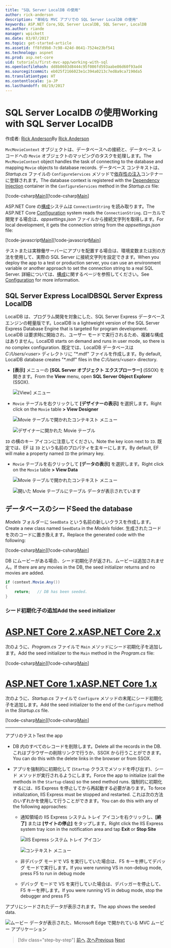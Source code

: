```yaml
---
title: "SQL Server LocalDB の使用"
author: rick-anderson
description: "単純な MVC アプリでの SQL Server LocalDB の使用"
keywords: ASP.NET Core,SQL Server LocalDB, SQL Server, LocalDB
ms.author: riande
manager: wpickett
ms.date: 03/07/2017
ms.topic: get-started-article
ms.assetid: ff8fd9b8-7c98-424d-8641-7524e23bf541
ms.technology: aspnet
ms.prod: asp.net-core
uid: tutorials/first-mvc-app/working-with-sql
ms.openlocfilehash: dd8b8603d8444c95f086fd593aabe86d60f93ad4
ms.sourcegitcommit: eb025f2166023e1c394a0213c7ed8a9ca7190da5
ms.translationtype: HT
ms.contentlocale: ja-JP
ms.lasthandoff: 08/19/2017
---
```

# <a name="working-with-sql-server-localdb"></a><span data-ttu-id="74c83-104">SQL Server LocalDB の使用</span><span class="sxs-lookup"><span data-stu-id="74c83-104">Working with SQL Server LocalDB</span></span>

<span data-ttu-id="74c83-105">作成者: [Rick Anderson](https://twitter.com/RickAndMSFT)</span><span class="sxs-lookup"><span data-stu-id="74c83-105">By [Rick Anderson](https://twitter.com/RickAndMSFT)</span></span>

<span data-ttu-id="74c83-106">`MvcMovieContext` オブジェクトは、データベースへの接続と、データベース レコードへの `Movie` オブジェクトのマッピングのタスクを処理します。</span><span class="sxs-lookup"><span data-stu-id="74c83-106">The `MvcMovieContext` object handles the task of connecting to the database and mapping `Movie` objects to database records.</span></span> <span data-ttu-id="74c83-107">データベース コンテキストは、*Startup.cs* ファイルの `ConfigureServices` メソッドで[依存性の注入](xref:fundamentals/dependency-injection)コンテナーに登録されます。</span><span class="sxs-lookup"><span data-stu-id="74c83-107">The database context is registered with the [Dependency Injection](xref:fundamentals/dependency-injection) container in the `ConfigureServices` method in the *Startup.cs* file:</span></span>

<span data-ttu-id="74c83-108">[!code-csharp[Main](../../tutorials/first-mvc-app/start-mvc/sample/MvcMovie/Startup.cs?name=ConfigureServices&highlight=6-7)]</span><span class="sxs-lookup"><span data-stu-id="74c83-108">[!code-csharp[Main](../../tutorials/first-mvc-app/start-mvc/sample/MvcMovie/Startup.cs?name=ConfigureServices&highlight=6-7)]</span></span>

<span data-ttu-id="74c83-109">ASP.NET Core の[構成](xref:fundamentals/configuration)システムは `ConnectionString` を読み取ります。</span><span class="sxs-lookup"><span data-stu-id="74c83-109">The ASP.NET Core [Configuration](xref:fundamentals/configuration) system reads the `ConnectionString`.</span></span> <span data-ttu-id="74c83-110">ローカルで開発する場合は、*appsettings.json* ファイルから接続文字列を取得します。</span><span class="sxs-lookup"><span data-stu-id="74c83-110">For local development, it gets the connection string from the *appsettings.json* file:</span></span>

<span data-ttu-id="74c83-111">[!code-javascript[Main](start-mvc/sample/MvcMovie/appsettings.json?highlight=2&range=8-10)]</span><span class="sxs-lookup"><span data-stu-id="74c83-111">[!code-javascript[Main](start-mvc/sample/MvcMovie/appsettings.json?highlight=2&range=8-10)]</span></span>

<span data-ttu-id="74c83-112">テストまたは実稼働サーバーにアプリを配置する場合は、環境変数または別の方法を使用して、実際の SQL Server に接続文字列を設定できます。</span><span class="sxs-lookup"><span data-stu-id="74c83-112">When you deploy the app to a test or production server, you can use an environment variable or another approach to set the connection string to a real SQL Server.</span></span> <span data-ttu-id="74c83-113">詳細については、[構成](xref:fundamentals/configuration)に関するページを参照してください。</span><span class="sxs-lookup"><span data-stu-id="74c83-113">See [Configuration](xref:fundamentals/configuration) for more information.</span></span>

## <a name="sql-server-express-localdb"></a><span data-ttu-id="74c83-114">SQL Server Express LocalDB</span><span class="sxs-lookup"><span data-stu-id="74c83-114">SQL Server Express LocalDB</span></span>

<span data-ttu-id="74c83-115">LocalDB は、プログラム開発を対象にした、SQL Server Express データベース エンジンの軽量版です。</span><span class="sxs-lookup"><span data-stu-id="74c83-115">LocalDB is a lightweight version of the SQL Server Express Database Engine that is targeted for program development.</span></span> <span data-ttu-id="74c83-116">LocalDB は要求時に開始され、ユーザー モードで実行されるため、複雑な構成はありません。</span><span class="sxs-lookup"><span data-stu-id="74c83-116">LocalDB starts on demand and runs in user mode, so there is no complex configuration.</span></span> <span data-ttu-id="74c83-117">既定では、LocalDB データベースは *C:/Users/\<user\>* ディレクトリに "\*.mdf" ファイルを作成します。</span><span class="sxs-lookup"><span data-stu-id="74c83-117">By default, LocalDB database creates "\*.mdf" files in the *C:/Users/\<user\>* directory.</span></span>

* <span data-ttu-id="74c83-118">**[表示]** メニューの **[SQL Server オブジェクト エクスプローラー]** (SSOX) を開きます。</span><span class="sxs-lookup"><span data-stu-id="74c83-118">From the **View** menu, open **SQL Server Object Explorer** (SSOX).</span></span>

  ![[View] メニュー](working-with-sql/_static/ssox.png)

* <span data-ttu-id="74c83-120">`Movie` テーブルを右クリックして **[デザイナーの表示]** を選択します。</span><span class="sxs-lookup"><span data-stu-id="74c83-120">Right click on the `Movie` table **> View Designer**</span></span>

  ![Movie テーブルで開かれたコンテキスト メニュー](working-with-sql/_static/design.png)

  ![デザイナーに開かれた Movie テーブル](working-with-sql/_static/dv.png)

<span data-ttu-id="74c83-123">`ID` の横のキー アイコンに注意してください。</span><span class="sxs-lookup"><span data-stu-id="74c83-123">Note the key icon next to `ID`.</span></span> <span data-ttu-id="74c83-124">既定では、EF は `ID` という名前のプロパティを主キーにします。</span><span class="sxs-lookup"><span data-stu-id="74c83-124">By default, EF will make a property named `ID` the primary key.</span></span>

* <span data-ttu-id="74c83-125">`Movie` テーブルを右クリックして **[データの表示]** を選択します。</span><span class="sxs-lookup"><span data-stu-id="74c83-125">Right click on the `Movie` table **> View Data**</span></span>

  ![Movie テーブルで開かれたコンテキスト メニュー](working-with-sql/_static/ssox2.png)

  ![開いた Movie テーブルにテーブル データが表示されています](working-with-sql/_static/vd22.png)

## <a name="seed-the-database"></a><span data-ttu-id="74c83-128">データベースのシード</span><span class="sxs-lookup"><span data-stu-id="74c83-128">Seed the database</span></span>

<span data-ttu-id="74c83-129">*Models* フォルダーに `SeedData` という名前の新しいクラスを作成します。</span><span class="sxs-lookup"><span data-stu-id="74c83-129">Create a new class named `SeedData` in the *Models* folder.</span></span> <span data-ttu-id="74c83-130">生成されたコードを次のコードに置き換えます。</span><span class="sxs-lookup"><span data-stu-id="74c83-130">Replace the generated code with the following:</span></span>

<span data-ttu-id="74c83-131">[!code-csharp[Main](start-mvc/sample/MvcMovie/Models/SeedData.cs?name=snippet_1)]</span><span class="sxs-lookup"><span data-stu-id="74c83-131">[!code-csharp[Main](start-mvc/sample/MvcMovie/Models/SeedData.cs?name=snippet_1)]</span></span>

<span data-ttu-id="74c83-132">DB にムービーがある場合、シード初期化子が返され、ムービーは追加されません。</span><span class="sxs-lookup"><span data-stu-id="74c83-132">If there are any movies in the DB, the seed initializer returns and no movies are added.</span></span>

```csharp
if (context.Movie.Any())
{
    return;   // DB has been seeded.
}
```

<a name="si"></a>
### <a name="add-the-seed-initializer"></a><span data-ttu-id="74c83-133">シード初期化子の追加</span><span class="sxs-lookup"><span data-stu-id="74c83-133">Add the seed initializer</span></span>

# <a name="aspnet-core-2xtabaspnetcore2x"></a>[<span data-ttu-id="74c83-134">ASP.NET Core 2.x</span><span class="sxs-lookup"><span data-stu-id="74c83-134">ASP.NET Core 2.x</span></span>](#tab/aspnetcore2x)

<span data-ttu-id="74c83-135">次のように、*Program.cs* ファイルで `Main` メソッドにシード初期化子を追加します。</span><span class="sxs-lookup"><span data-stu-id="74c83-135">Add the seed initializer to the `Main` method in the *Program.cs* file:</span></span>

<span data-ttu-id="74c83-136">[!code-csharp[Main](start-mvc/sample/MvcMovie/Program.cs?highlight=6,16-32)]</span><span class="sxs-lookup"><span data-stu-id="74c83-136">[!code-csharp[Main](start-mvc/sample/MvcMovie/Program.cs?highlight=6,16-32)]</span></span>

# <a name="aspnet-core-1xtabaspnetcore1x"></a>[<span data-ttu-id="74c83-137">ASP.NET Core 1.x</span><span class="sxs-lookup"><span data-stu-id="74c83-137">ASP.NET Core 1.x</span></span>](#tab/aspnetcore1x)

<span data-ttu-id="74c83-138">次のように、*Startup.cs* ファイルで `Configure` メソッドの末尾にシード初期化子を追加します。</span><span class="sxs-lookup"><span data-stu-id="74c83-138">Add the seed initializer to the end of the `Configure` method in the *Startup.cs* file.</span></span>

<span data-ttu-id="74c83-139">[!code-csharp[Main](start-mvc/sample/MvcMovie/Startup.cs?highlight=9&name=snippet_seed)]</span><span class="sxs-lookup"><span data-stu-id="74c83-139">[!code-csharp[Main](start-mvc/sample/MvcMovie/Startup.cs?highlight=9&name=snippet_seed)]</span></span>

---

<span data-ttu-id="74c83-140">アプリのテスト</span><span class="sxs-lookup"><span data-stu-id="74c83-140">Test the app</span></span>

* <span data-ttu-id="74c83-141">DB 内のすべてのレコードを削除します。</span><span class="sxs-lookup"><span data-stu-id="74c83-141">Delete all the records in the DB.</span></span> <span data-ttu-id="74c83-142">これはブラウザーの削除リンクで行うか、SSOX から行うことができます。</span><span class="sxs-lookup"><span data-stu-id="74c83-142">You can do this with the delete links in the browser or from SSOX.</span></span>
* <span data-ttu-id="74c83-143">アプリを強制的に初期化して (`Startup` クラスでメソッドを呼び出す)、シード メソッドが実行されるようにします。</span><span class="sxs-lookup"><span data-stu-id="74c83-143">Force the app to initialize (call the methods in the `Startup` class) so the seed method runs.</span></span> <span data-ttu-id="74c83-144">強制的に初期化するには、IIS Express を停止してから再起動する必要があります。</span><span class="sxs-lookup"><span data-stu-id="74c83-144">To force initialization, IIS Express must be stopped and restarted.</span></span> <span data-ttu-id="74c83-145">これは次の方法のいずれかを使用して行うことができます。</span><span class="sxs-lookup"><span data-stu-id="74c83-145">You can do this with any of the following approaches:</span></span>

  * <span data-ttu-id="74c83-146">通知領域の IIS Express システム トレイ アイコンを右クリックし、**[終了]** または **[サイトの停止]** をタップします。</span><span class="sxs-lookup"><span data-stu-id="74c83-146">Right click the IIS Express system tray icon in the notification area and tap **Exit** or **Stop Site**</span></span>

    ![IIS Express システム トレイ アイコン](working-with-sql/_static/iisExIcon.png)

    ![コンテキスト メニュー](working-with-sql/_static/stopIIS.png)

   * <span data-ttu-id="74c83-149">非デバッグ モードで VS を実行していた場合は、F5 キーを押してデバッグ モードで実行します。</span><span class="sxs-lookup"><span data-stu-id="74c83-149">If you were running VS in non-debug mode, press F5 to run in debug mode</span></span>
   * <span data-ttu-id="74c83-150">デバッグ モードで VS を実行していた場合は、デバッガーを停止して、F5 キーを押します。</span><span class="sxs-lookup"><span data-stu-id="74c83-150">If you were running VS in debug mode, stop the debugger and press F5</span></span>
   
<span data-ttu-id="74c83-151">アプリにシードされたデータが表示されます。</span><span class="sxs-lookup"><span data-stu-id="74c83-151">The app shows the seeded data.</span></span>

![ムービー データが表示された、Microsoft Edge で開かれている MVC ムービー アプリケーション](working-with-sql/_static/m55.png)

>[!div class="step-by-step"]
<span data-ttu-id="74c83-153">[前へ](adding-model.md)
[次へ](controller-methods-views.md)</span><span class="sxs-lookup"><span data-stu-id="74c83-153">[Previous](adding-model.md)
[Next](controller-methods-views.md)</span></span>  
